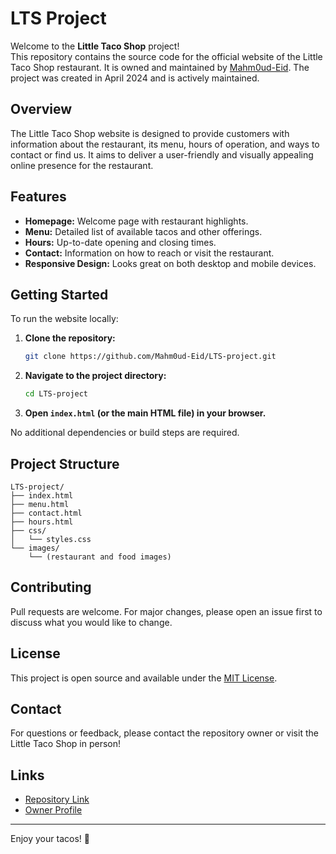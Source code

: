# LTS Project

Welcome to the **Little Taco Shop** project!  
This repository contains the source code for the official website of the Little Taco Shop restaurant.
It is owned and maintained by [Mahm0ud-Eid](https://github.com/Mahm0ud-Eid). The project was created in April 2024 and is actively maintained.

## Overview

The Little Taco Shop website is designed to provide customers with information about the restaurant, its menu, hours of operation, and ways to contact or find us. It aims to deliver a user-friendly and visually appealing online presence for the restaurant.

## Features

- **Homepage:** Welcome page with restaurant highlights.
- **Menu:** Detailed list of available tacos and other offerings.
- **Hours:** Up-to-date opening and closing times.
- **Contact:** Information on how to reach or visit the restaurant.
- **Responsive Design:** Looks great on both desktop and mobile devices.

## Getting Started

To run the website locally:

1. **Clone the repository:**
   ```bash
   git clone https://github.com/Mahm0ud-Eid/LTS-project.git
   ```
2. **Navigate to the project directory:**
   ```bash
   cd LTS-project
   ```
3. **Open `index.html` (or the main HTML file) in your browser.**

No additional dependencies or build steps are required.

## Project Structure

```
LTS-project/
├── index.html
├── menu.html
├── contact.html
├── hours.html
├── css/
│   └── styles.css
└── images/
    └── (restaurant and food images)
```

## Contributing

Pull requests are welcome. For major changes, please open an issue first to discuss what you would like to change.

## License

This project is open source and available under the [MIT License](LICENSE).

## Contact

For questions or feedback, please contact the repository owner or visit the Little Taco Shop in person!

## Links

- [Repository Link](https://github.com/Mahm0ud-Eid/LTS-project)
- [Owner Profile](https://github.com/Mahm0ud-Eid)

---

Enjoy your tacos! 🌮
